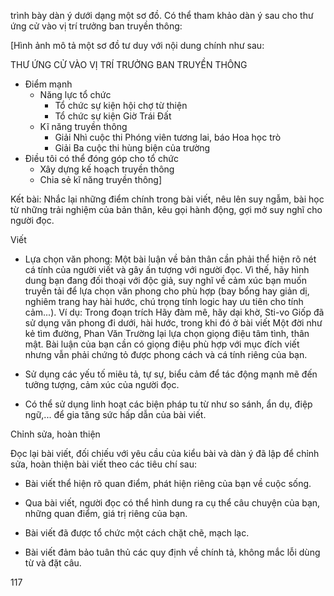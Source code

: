 trình bày dàn ý dưới dạng một sơ đồ. Có thể tham khảo dàn ý sau cho thư ứng cử vào vị trí trưởng ban truyền thông:

[Hình ảnh mô tả một sơ đồ tư duy với nội dung chính như sau:

THƯ ỨNG CỬ VÀO VỊ TRÍ TRƯỞNG BAN TRUYỀN THÔNG
- Điểm mạnh
  + Năng lực tổ chức
    * Tổ chức sự kiện hội chợ từ thiện
    * Tổ chức sự kiện Giờ Trái Đất
  + Kĩ năng truyền thông
    * Giải Nhì cuộc thi Phóng viên tương lai, báo Hoa học trò
    * Giải Ba cuộc thi hùng biện của trường
- Điều tôi có thể đóng góp cho tổ chức
  + Xây dựng kế hoạch truyền thông
  + Chia sẻ kĩ năng truyền thông]

Kết bài: Nhắc lại những điểm chính trong bài viết, nêu lên suy ngẫm, bài học từ những trải nghiệm của bản thân, kêu gọi hành động, gợi mở suy nghĩ cho người đọc.

Viết

- Lựa chọn văn phong: Một bài luận về bản thân cần phải thể hiện rõ nét cá tính của người viết và gây ấn tượng với người đọc. Vì thế, hãy hình dung bạn đang đối thoại với độc giả, suy nghĩ về cảm xúc bạn muốn truyền tải để lựa chọn văn phong cho phù hợp (bay bổng hay giản dị, nghiêm trang hay hài hước, chú trọng tính logic hay ưu tiên cho tính cảm...).
Ví dụ: Trong đoạn trích Hãy đàm mê, hãy dại khờ, Sti-vo Giốp đã sử dụng văn phong đi dưới, hài hước, trong khi đó ở bài viết Một đời như kẻ tìm đường, Phan Văn Trường lại lựa chọn giọng điệu tâm tình, thân mật. Bài luận của bạn cần có giọng điệu phù hợp với mục đích viết nhưng vẫn phải chứng tỏ được phong cách và cá tính riêng của bạn.

- Sử dụng các yếu tố miêu tả, tự sự, biểu cảm để tác động mạnh mẽ đến tưởng tượng, cảm xúc của người đọc.

- Có thể sử dụng linh hoạt các biện pháp tu từ như so sánh, ẩn dụ, điệp ngữ,... để gia tăng sức hấp dẫn của bài viết.

Chỉnh sửa, hoàn thiện

Đọc lại bài viết, đối chiếu với yêu cầu của kiểu bài và dàn ý đã lập để chỉnh sửa, hoàn thiện bài viết theo các tiêu chí sau:

- Bài viết thể hiện rõ quan điểm, phát hiện riêng của bạn về cuộc sống.

- Qua bài viết, người đọc có thể hình dung ra cụ thể câu chuyện của bạn, những quan điểm, giá trị riêng của bạn.

- Bài viết đã được tổ chức một cách chặt chẽ, mạch lạc.

- Bài viết đảm bảo tuân thủ các quy định về chính tả, không mắc lỗi dùng từ và đặt câu.

117